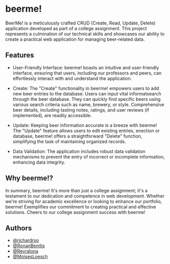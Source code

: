 # beerme!

BeerMe! is a meticulously crafted CRUD (Create, Read, Update, Delete) application developed as part of a college assignment. This project represents a culmination of our technical skills and showcases our ability to create a practical web application for managing beer-related data.

## Features

- User-Friendly Interface: beerme! boasts an intuitive and user-friendly interface, ensuring that users, including our professors and peers, can effortlessly interact with and understand the application.

- Create: The "Create" functionality in beerme! empowers users to add new beer entries to the database. Users can input vital informatsearch through the beer database. They can quickly find specific beers using various search criteria such as name, brewery, or style. Comprehensive beer details, including tasting notes, ratings, and user reviews (if implemented), are readily accessible.
- Update: Keeping beer information accurate is a breeze with beerme! The "Update" feature allows users to edit existing entries, enection or database, beerme! offers a straightforward "Delete" function, simplifying the task of maintaining organized records.
- Data Validation: The application includes robust data validation mechanisms to prevent the entry of incorrect or incomplete information, enhancing data integrity.

## Why beerme!?

In summary, beerme! It's more than just a college assignment; it's a testament to our dedication and competence in web development. Whether we're striving for academic excellence or looking to enhance our portfolio, beerme! Exemplifies our commitment to creating practical and effective solutions. Cheers to our college assignment success with beerme!

## Authors

- [@richardrso](https://github.com/richardrso)
- [@RonanBenitis](https://github.com/RonanBenitis)
- [@Reyralona](https://github.com/Reyralona)
- [@MoisesLoesch](https://github.com/MoisesLoesch)